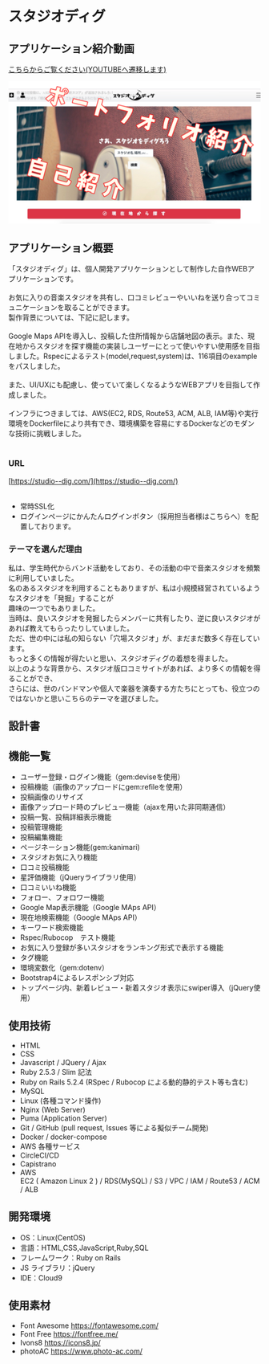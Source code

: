 # スタジオディグ

## アプリケーション紹介動画
[こちらからご覧ください(YOUTUBEへ遷移します)](https://www.youtube.com/watch?v=E-DYfkHip_A)

<img src="readme.PNG" width="750"/>

## アプリケーション概要

「スタジオディグ」は、個人開発アプリケーションとして制作した自作WEBアプリケーションです。<br>
<br>
お気に入りの音楽スタジオを共有し、口コミレビューやいいねを送り合ってコミュニケーションを取ることができます。<br>
製作背景については、下記に記します。<br>
<br>
Google Maps APIを導入し、投稿した住所情報から店舗地図の表示。また、現在地からスタジオを探す機能の実装しユーザーにとって使いやすい使用感を目指しました。Rspecによるテスト(model,request,system)は、116項目のexampleをパスしました。<br>
<br>
また、UI/UXにも配慮し、使っていて楽しくなるようなWEBアプリを目指して作成しました。<br>
<br>
インフラにつきましては、AWS(EC2, RDS, Route53, ACM, ALB, IAM等)や実行環境をDockerfileにより共有でき、環境構築を容易にするDockerなどのモダンな技術に挑戦しました。<br>
<br>

### URL

[https://studio--dig.com/](https://studio--dig.com/)<br>
<br>
* 常時SSL化
* ログインページにかんたんログインボタン（採用担当者様はこちらへ）を配置しております。

### テーマを選んだ理由

私は、学生時代からバンド活動をしており、その活動の中で音楽スタジオを頻繁に利用していました。<br>
名のあるスタジオを利用することもありますが、私は小規模経営されているようなスタジオを「発掘」することが<br>趣味の一つでもありました。<br>
当時は、良いスタジオを発掘したらメンバーに共有したり、逆に良いスタジオがあれば教えてもらったりしていました。<br>
ただ、世の中には私の知らない「穴場スタジオ」が、まだまだ数多く存在しています。<br>
もっと多くの情報が得たいと思い、スタジオディグの着想を得ました。<br>
以上のような背景から、スタジオ版口コミサイトがあれば、より多くの情報を得ることができ、<br>
さらには、世のバンドマンや個人で楽器を演奏する方たちにとっても、役立つのではないかと思いこちらのテーマを選びました。<br>

## 設計書

## 機能一覧
* ユーザー登録・ログイン機能（gem:deviseを使用）
* 投稿機能（画像のアップロードにgem:refileを使用）
* 投稿画像のリサイズ
* 画像アップロード時のプレビュー機能（ajaxを用いた非同期通信）
* 投稿一覧、投稿詳細表示機能
* 投稿管理機能
* 投稿編集機能
* ページネーション機能(gem:kanimari)
* スタジオお気に入り機能
* 口コミ投稿機能
* 星評価機能（jQueryライブラリ使用）
* 口コミいいね機能
* フォロー、フォロワー機能
* Google Map表示機能（Google MAps API）
* 現在地検索機能（Google MAps API）
* キーワード検索機能
* Rspec/Rubocop　テスト機能
* お気に入り登録が多いスタジオをランキング形式で表示する機能
* タグ機能
* 環境変数化（gem:dotenv）
* Bootstrap4によるレスポンシブ対応
* トップページ内、新着レビュー・新着スタジオ表示にswiper導入（jQuery使用）

## 使用技術

- HTML
- CSS
- Javascript / JQuery / Ajax
- Ruby 2.5.3 / Slim 記法
- Ruby on Rails 5.2.4 (RSpec / Rubocop による動的静的テスト等も含む)
- MySQL
- Linux (各種コマンド操作)
- Nginx (Web Server)
- Puma (Application Server)
- Git / GitHub (pull request, Issues 等による擬似チーム開発)
- Docker / docker-compose
- AWS 各種サービス
- CircleCI/CD
- Capistrano
- AWS
  <br> EC2 ( Amazon Linux 2 ) / RDS(MySQL) / S3 / VPC / IAM / Route53 / ACM / ALB

## 開発環境

- OS：Linux(CentOS)
- 言語：HTML,CSS,JavaScript,Ruby,SQL
- フレームワーク：Ruby on Rails
- JS ライブラリ：jQuery
- IDE：Cloud9

## 使用素材

- Font Awesome https://fontawesome.com/
- Font Free https://fontfree.me/
- Ivons8 https://icons8.jp/
- photoAC https://www.photo-ac.com/
